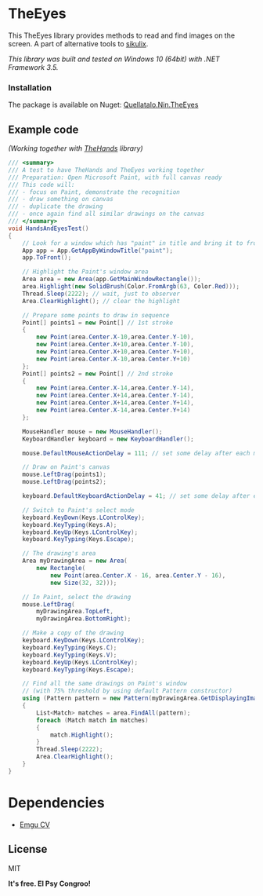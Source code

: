 # TheEyes

This TheEyes library provides methods to read and find images on the screen. A part of alternative tools to [sikulix](http://sikulix.com/).

_This library was built and tested on Windows 10 (64bit) with .NET Framework 3.5._

### Installation

The package is available on Nuget: [Quellatalo.Nin.TheEyes](https://www.nuget.org/packages/Quellatalo.Nin.TheEyes/)

## Example code
_(Working together with [TheHands](https://github.com/quellatalo/TheHands) library)_
```cs
/// <summary>
/// A test to have TheHands and TheEyes working together
/// Preparation: Open Microsoft Paint, with full canvas ready
/// This code will:
/// - focus on Paint, demonstrate the recognition
/// - draw something on canvas
/// - duplicate the drawing
/// - once again find all similar drawings on the canvas
/// </summary>
void HandsAndEyesTest()
{
    // Look for a window which has "paint" in title and bring it to front
    App app = App.GetAppByWindowTitle("paint");
    app.ToFront();

    // Highlight the Paint's window area
    Area area = new Area(app.GetMainWindowRectangle());
    area.Highlight(new SolidBrush(Color.FromArgb(63, Color.Red)));
    Thread.Sleep(2222); // wait, just to observer
    Area.ClearHighlight(); // clear the highlight

    // Prepare some points to draw in sequence
    Point[] points1 = new Point[] // 1st stroke
    {
        new Point(area.Center.X-10,area.Center.Y-10),
        new Point(area.Center.X+10,area.Center.Y-10),
        new Point(area.Center.X+10,area.Center.Y+10),
        new Point(area.Center.X-10,area.Center.Y+10)
    };
    Point[] points2 = new Point[] // 2nd stroke
    {
        new Point(area.Center.X-14,area.Center.Y-14),
        new Point(area.Center.X+14,area.Center.Y-14),
        new Point(area.Center.X+14,area.Center.Y+14),
        new Point(area.Center.X-14,area.Center.Y+14)
    };

    MouseHandler mouse = new MouseHandler();
    KeyboardHandler keyboard = new KeyboardHandler();

    mouse.DefaultMouseActionDelay = 111; // set some delay after each mouse action, it's easier to observe

    // Draw on Paint's canvas
    mouse.LeftDrag(points1);
    mouse.LeftDrag(points2);

    keyboard.DefaultKeyboardActionDelay = 41; // set some delay after each keyboard action

    // Switch to Paint's select mode
    keyboard.KeyDown(Keys.LControlKey);
    keyboard.KeyTyping(Keys.A);
    keyboard.KeyUp(Keys.LControlKey);
    keyboard.KeyTyping(Keys.Escape);

    // The drawing's area
    Area myDrawingArea = new Area(
        new Rectangle(
            new Point(area.Center.X - 16, area.Center.Y - 16),
            new Size(32, 32)));

    // In Paint, select the drawing
    mouse.LeftDrag(
        myDrawingArea.TopLeft,
        myDrawingArea.BottomRight);

    // Make a copy of the drawing
    keyboard.KeyDown(Keys.LControlKey);
    keyboard.KeyTyping(Keys.C);
    keyboard.KeyTyping(Keys.V);
    keyboard.KeyUp(Keys.LControlKey);
    keyboard.KeyTyping(Keys.Escape);

    // Find all the same drawings on Paint's window
    // (with 75% threshold by using default Pattern constructor)
    using (Pattern pattern = new Pattern(myDrawingArea.GetDisplayingImage()))
    {
        List<Match> matches = area.FindAll(pattern);
        foreach (Match match in matches)
        {
            match.Highlight();
        }
        Thread.Sleep(2222);
        Area.ClearHighlight();
    }
}
```

# Dependencies

- [Emgu CV](www.emgu.com)


License
----

MIT


**It's free. El Psy Congroo!**
